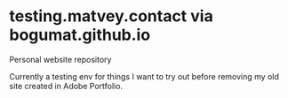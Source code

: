 # testing.matvey.contact via bogumat.github.io

Personal website repository

Currently a testing env for things I want to try out before removing my old site created in Adobe Portfolio.

